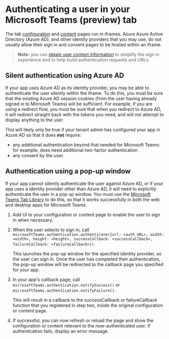 # Authenticating a user in your Microsoft Teams (preview) tab

The tab [configuration](createconfigpage.md) and [content](createcontentpage.md) pages run in iframes.  Azure Azure Active Directory (Azure AD), and other identity providers that you may use, do not usually allow their sign in and consent pages to be hosted within an iframe.

>**Note:** you can [obtain user context information](getusercontext.md) to simplify the sign in experience and to help build authentication requests and URLs.

## Silent authentication using Azure AD

If your app uses Azure AD as its identity provider, you may be able to authenticate the user silently within the iframe.  To do this, you must be sure that the existing Azure AD session cookies (from the user having already signed in to Microsoft Teams) will be sufficient.  For example, if you are using a redirect flow, you must be sure that when you redirect to Azure AD, it will redirect straight back with the tokens you need, and will not attempt to display anything to the user.

This will likely only be true if your tenant admin has configured your app in Azure AD so that it does **not** require:
* any additional authentication beyond that needed for Microsoft Teams: for example, does need additional two-factor authentication
* any consent by the user.

## Authentication using a pop-up window

If your app cannot silently authenticate the user against Azure AD, or if your app uses a identity provider other than Azure AD, it will need to explicitly authenticate the user in a pop up window.  You must use the [Microsoft Teams Tab Library](jslibrary.md) to do this, so that it works successfully in both the web and desktop apps for Microsoft Teams.  

1. Add UI to your configuration or content page to enable the user to sign in when necessary.
2. When the user selects to sign in, call `microsoftTeams.authentication.authenticate({url: <auth URL>, width: <width>, height: <height>, successCallback: <successCallback>, failureCallback: <failureCallback>})`.
	
	This launches the pop-up window for the specified identity provider, so the user can sign in. Once the user has completed their authentication, the pop-up window will be redirected to the callback page you specified for your app. 
3. In your app's callback page, call `microsoftTeams.authentication.notifySuccess()` or `microsoftTeams.authentication.notifyFailure()`.
	
	This will result in a callback to the successCallback or failureCallback function that you registered in step two, inside the original configuration or content page.  
4. If successful, you can now refresh or reload the page and show the configuration or content relevant to the now-authenticated user. If authentication fails, display an error message.


